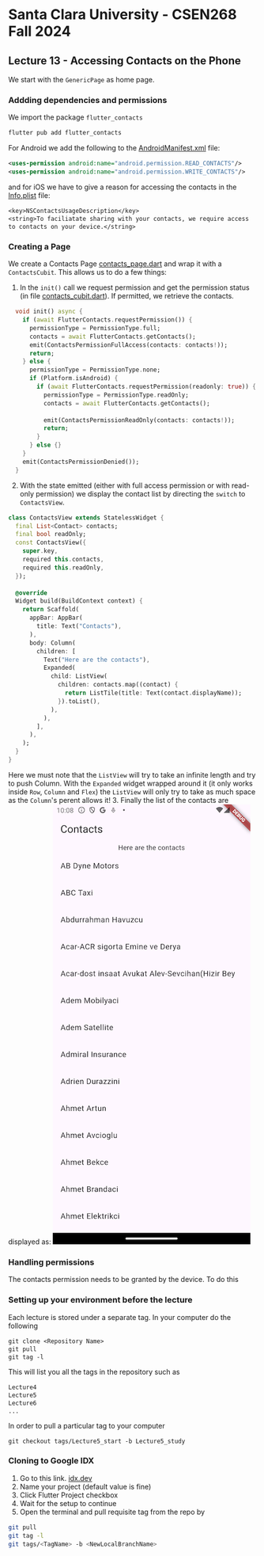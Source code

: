 # Santa Clara University - CSEN268 Fall 2024


## Lecture 13 - Accessing Contacts on the Phone

We start with the `GenericPage` as home page.

### Addding dependencies and permissions

We import the package `flutter_contacts`
```zsh
flutter pub add flutter_contacts
```
For Android we add the following to the [AndroidManifest.xml](/android/app/src/main/AndroidManifest.xml) file:
```xml
<uses-permission android:name="android.permission.READ_CONTACTS"/>
<uses-permission android:name="android.permission.WRITE_CONTACTS"/>
```
and for iOS we have to give a reason for accessing the contacts in the [Info.plist](/ios/Runner/Info.plist) file:
```plist
<key>NSContactsUsageDescription</key>
<string>To faciliatate sharing with your contacts, we require access to contacts on your device.</string>
```

### Creating a Page

We create a Contacts Page [contacts_page.dart](/lib/pages/contacts_page.dart) and wrap it with a `ContactsCubit`. This allows us to do a few things:
1. In the `init()` call we request permission and get the permission status (in file [contacts_cubit.dart](/lib/pages/contacts/cubit/contacts_cubit.dart)). If permitted, we retrieve the contacts.
```dart
  void init() async {
    if (await FlutterContacts.requestPermission()) {
      permissionType = PermissionType.full;
      contacts = await FlutterContacts.getContacts();
      emit(ContactsPermissionFullAccess(contacts: contacts!));
      return;
    } else {
      permissionType = PermissionType.none;
      if (Platform.isAndroid) {
        if (await FlutterContacts.requestPermission(readonly: true)) {
          permissionType = PermissionType.readOnly;
          contacts = await FlutterContacts.getContacts();

          emit(ContactsPermissionReadOnly(contacts: contacts!));
          return;
        }
      } else {}
    }
    emit(ContactsPermissionDenied());
  }
```
2. With the state emitted (either with full access permission or with read-only permission) we display the contact list by directing the `switch` to `ContactsView`.
```dart
class ContactsView extends StatelessWidget {
  final List<Contact> contacts;
  final bool readOnly;
  const ContactsView({
    super.key,
    required this.contacts,
    required this.readOnly,
  });

  @override
  Widget build(BuildContext context) {
    return Scaffold(
      appBar: AppBar(
        title: Text("Contacts"),
      ),
      body: Column(
        children: [
          Text("Here are the contacts"),
          Expanded(
            child: ListView(
              children: contacts.map((contact) {
                return ListTile(title: Text(contact.displayName));
              }).toList(),
            ),
          ),
        ],
      ),
    );
  }
}
```
Here we must note that the `ListView` will try to take an infinite length and try to push Column. With the `Expanded` widget wrapped around it (it only works inside `Row`, `Column` and `Flex`)  the `ListView` will only try to take as much space as the `Column`'s perent allows it!
3. Finally the list of the contacts are displayed as:
![Contact List](/assets/images/ContactListView.png)




### Handling permissions
The contacts permission needs to be granted by the device. To do this

### Setting up your environment before the lecture

Each lecture is stored under a separate tag. In your computer do the following

    git clone <Repository Name>
    git pull
    git tag -l

This will list you all the tags in the repository such as

    Lecture4
    Lecture5
    Lecture6
    ...

In order to pull a particular tag to your computer

    git checkout tags/Lecture5_start -b Lecture5_study

### Cloning to Google IDX

1. Go to this link. [idx.dev](https://idx.google.com/import?url=https://github.com/mehmetartun/CSEN268-F24)
2. Name your project (default value is fine)
3. Click Flutter Project checkbox
4. Wait for the setup to continue
5. Open the terminal and pull requisite tag from the repo by
```zsh
git pull
git tag -l
git tags/<TagName> -b <NewLocalBranchName>
```



